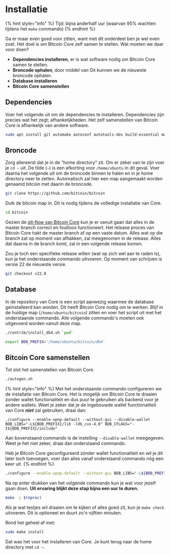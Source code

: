 # Installatie

{% hint style="info" %}
Tijd: bijna anderhalf uur \(waarvan 95% wachten tijdens het `make` commando\)
{% endhint %}

Ga er maar even goed voor zitten, want met dit onderdeel ben je wel even zoet. Het doel is om Bitcoin Core zelf samen te stellen. Wat moeten we daar voor doen?

* **Dependencies installeren**, er is wat software nodig om Bitcoin Core samen te stellen.
* **Broncode ophalen**, door middel van Git kunnen we de nieuwste broncode ophalen.
* **Database installeren**
* **Bitcoin Core samenstellen**

## Dependencies

Voer het volgende uit om de dependencies te installeren. Dependencies zijn precies wat het zegt; afhankelijkheden. Het zelf samenstellen van Bitcoin Core is afhankelijk van andere software.

```bash
sudo apt install git automake autoconf autotools-dev build-essential make pkg-config protobuf-compiler libminiupnpc-dev libprotobuf-dev libdb++-dev libzmq3-dev libsqlite3-dev libboost-thread-dev libboost-test-dev libboost-all-dev libevent-dev libtool libssl-dev libboost-system-dev libboost-filesystem-dev -y
```

## Broncode

Zorg allereerst dat je in de "home directory" zit. Om er zeker van te zijn voer je `cd ~` uit. De tilde \(`~`\) is een afkorting voor `/home/ubuntu` in dit geval. Voer daarna het volgende uit om de broncode binnen te halen en in je home directory neer te zetten. Automatisch zal hier een map aangemaakt worden genaamd bitcoin met daarin de broncode.

```bash
git clone https://github.com/bitcoin/bitcoin
```

Duik de bitcoin map in. Dit is nodig tijdens de volledige installatie van Core.

```bash
cd bitcoin
```

Gezien de [git-flow van Bitcoin Core](https://github.com/bitcoin/bitcoin/blob/master/CONTRIBUTING.md#decision-making-process) kun je er vanuit gaan dat alles in de master branch correct en foutloos functioneert. Het release proces van Bitcoin Core hakt de master branch af op een vaste datum. Alles wat op die branch zat op moment van afhakken, zal meegenomen in de release. Alles dat daarna in de branch komt, zal in een volgende release komen.

Zou je toch een specifieke release willen \(wat op zich wel aan te raden is\), kun je het onderstaande commando uitvoeren. Op moment van schrijven is versie 22 de nieuwste versie.

```bash
git checkout v22.0
```

## Database

In de repository van Core is een script aanwezig waarmee de database geïnstalleerd kan worden. Dit heeft Bitcoin Core nodig om te werken. Blijf in de huidige map \(`/home/ubuntu/bitcoin`\) zitten en voer het script uit met het onderstaande commando. Alle volgende commando's moeten ook uitgevoerd worden vanuit deze map.

```bash
./contrib/install_db4.sh `pwd`
```

```bash
export BDB_PREFIX='/home/ubuntu/bitcoin/db4'
```

## Bitcoin Core samenstellen

Tot slot het samenstellen van Bitcoin Core.

```bash
./autogen.sh
```

{% hint style="info" %}
Met het onderstaande commando configureren we de installatie van Bitcoin Core. Het is mogelijk om Bitcoin Core te draaien zonder wallet functionaliteit en dus puur te gebruiken als backend voor je andere wallets. Weet je zeker dat je de ingebouwde wallet functionaliteit van Core _**niet**_ zal gebruiken, draai dan:

`./configure --enable-upnp-default --without-gui --disable-wallet BDB_LIBS="-L${BDB_PREFIX}/lib -ldb_cxx-4.8" BDB_CFLAGS="-I${BDB_PREFIX}/include"`

Aan bovenstaand commando is de instelling `--disable-wallet` meegegeven. Weet je het niet zeker, draai dan onderstaand commando.

Heb je Bitcoin Core geconfigureerd zónder wallet functionaliteit en wil je dit later toch toevoegen, voer dan alles vanaf onderstaand commando nóg een keer uit.
{% endhint %}

```bash
./configure --enable-upnp-default --without-gui BDB_LIBS="-L${BDB_PREFIX}/lib -ldb_cxx-4.8" BDB_CFLAGS="-I${BDB_PREFIX}/include"
```

Na op enter drukken van het volgende commando kun je wat voor jezelf gaan doen. **Uit ervaring blijkt deze stap bijna een uur te duren.**

```bash
make -j $(nproc)
```

Als je wat testjes wil draaien om te kijken of alles goed zit, kun je `make check` uitvoeren. Dit is optioneel en duurt zo'n vijftien minuten.

Rond het geheel af met:

```bash
sudo make install
```

Dat was het voor het installeren van Core. Je kunt terug naar de home directory met `cd ~`.